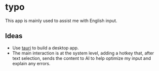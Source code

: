 # typo

This app is mainly used to assist me with English input.

## Ideas

- Use [tauri](https://v2.tauri.app/) to build a desktop app.
- The main interaction is at the system level, adding a hotkey that, after text selection, sends the content to AI to help optimize my input and explain any errors.
